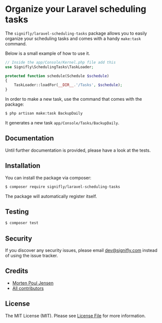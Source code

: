# Organize your Laravel scheduling tasks

The `signifly/laravel-scheduling-tasks` package allows you to easily organize your scheduling tasks and comes with a handy `make:task` command.

Below is a small example of how to use it.

```php
// Inside the app/Console/Kernel.php file add this
use Signifly\SchedulingTasks\TaskLoader;

protected function schedule(Schedule $schedule)
{
    TaskLoader::loadFor(__DIR__.'/Tasks', $schedule);
}
```

In order to make a new task, use the command that comes with the package:

```bash
$ php artisan make:task BackupDaily
```

It generates a new task `app/Console/Tasks/BackupDaily`.

## Documentation
Until further documentation is provided, please have a look at the tests.

## Installation

You can install the package via composer:

```bash
$ composer require signifly/laravel-scheduling-tasks
```

The package will automatically register itself.

## Testing
```bash
$ composer test
```

## Security

If you discover any security issues, please email dev@signifly.com instead of using the issue tracker.

## Credits

- [Morten Poul Jensen](https://github.com/pactode)
- [All contributors](../../contributors)

## License

The MIT License (MIT). Please see [License File](LICENSE.md) for more information.
